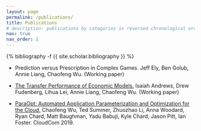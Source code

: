 ```yaml
---
layout: page
permalink: /publications/
title: Publications
# description: publications by categories in reversed chronological order. generated by jekyll-scholar.
nav: true
nav_order: 1
---
```

<!-- _pages/publications.md -->
<div class="publications">

{% bibliography -f {{ site.scholar.bibliography }} %}

</div>


- Prediction versus Prescription in Complex Games.
Jeff Ely, Ben Golub, Annie Liang, Chaofeng Wu. (Working paper)

- [The Transfer Performance of Economic Models.](https://arxiv.org/abs/2202.04796)
Isaiah Andrews, Drew Fudenberg, Lihua Lei, Annie Liang, Chaofeng Wu. (Working paper)

- [ParaOpt: Automated Application Parameterization and Optimization for the Cloud.](https://www.researchgate.net/publication/338945504_ParaOpt_Automated_Application_Parameterization_and_Optimization_for_the_Cloud)
Chaofeng Wu, Ted Summer, Zhuozhao Li, Anna Woodard, Ryan Chard, Matt Baughman, Yadu Babuji, Kyle Chard, Jason Pitt, Ian Foster. CloudCom 2019.
